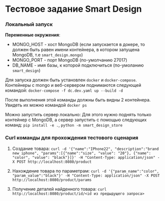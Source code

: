 # Тестовое задание Smart Design

### Локальный запуск
**Переменные окружения**:
* MONGO_HOST - хост MongoDB (если запускается в докере, то должен быть равен имени контейнера, в котором запущена MongoDB, т.е `smart_design.mongo`)
* MONGO_PORT - порт MongoDB (по-умолчанию 27017)
* DB_NAME - имя базы, к которой подключиться (по-умоланию `smart_design`)

Для запуска должен быть установлен `docker` и `docker-compose`.
Контейнеры с mongo и веб-сервером поднимаются следующей командой: `docker-compose -f dc.dev.yaml up --build -d`

После выполнения этой команды должны быть видны 2 контейнера. Увидеть их можно командой `docker ps`

Можно запустить сервер локально: Для этого нужно поднять только контейнер с MongoDB, а сервер запустить с помощью следующих команд: `pip install -e .`, `python -m smart_design_store`

### Curl команды для прохождения тестового сценария
1. Создание товара:
    ```curl -d '{"name":"IPhone22", "description":"brand new iphone", "params":[{"name":"size", "value": "20"}, {"name": "color", "value": "black"}]}' -H "Content-Type: application/json" -X POST http://localhost:8080/product```

2. Нахождение товара по параметрам:
    ```curl -d '{"param_name":"color", "param_value":"black"}' -H "Content-Type: application/json" -X POST http://localhost:8080/product/params```

3. Получение деталей найденного товара:
    ```curl http://localhost:8080/product/id/<id из предыдущего запроса>```
